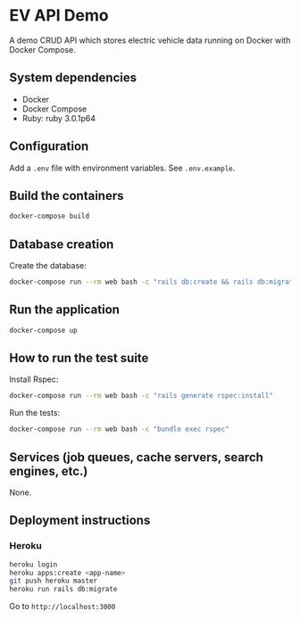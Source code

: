# EV API Demo

A demo CRUD API which stores electric vehicle data running on Docker with Docker Compose.

## System dependencies
* Docker
* Docker Compose
* Ruby: ruby 3.0.1p64
 
## Configuration
Add a `.env` file with environment variables. See `.env.example`.

## Build the containers

```sh
docker-compose build
```

## Database creation
Create the database:
```sh
docker-compose run --rm web bash -c "rails db:create && rails db:migrate"
```

## Run the application
```sh
docker-compose up
```

## How to run the test suite
Install Rspec:
```sh
docker-compose run --rm web bash -c "rails generate rspec:install"
```

Run the tests:
```sh
docker-compose run --rm web bash -c "bundle exec rspec"
```

## Services (job queues, cache servers, search engines, etc.)
None.

## Deployment instructions

### Heroku
```sh
heroku login
heroku apps:create <app-name>
git push heroku master
heroku run rails db:migrate
```

Go to `http://localhost:3000`
